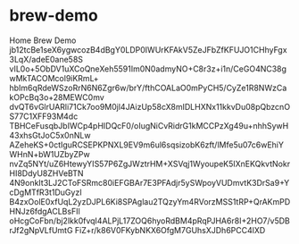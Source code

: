 # brew-demo
Home Brew Demo
jb12tcBe1seX6ygwcozB4dBgY0LDP0IWUrKFAkV5ZeJFbZfKFUJO1CHhyFgx3LqX/adeE0ane58S
vIL0o+5ObDV1uXCoQneXeh5591Im0N0admyNO+C8r3z+i1n/CeGO4NC38gwMkTACOMcol9iKRmL+
hbIm6qRdeWSzoRrN6N6Zgr6w/brY/fthCOALaO0mPyCH5/CyZe1R8NWzCakOPcBq3o+28MEWC0mv
dvQT6vGlrUARli71Ck7oo9M0jl4JAizUp58cX8mIDLHXNx11kkvDu08pQbzcnOS77C1XFF93M4dc
TBHCeFusqbJbIWCp4pHIDQcF0/oIugNiCvRidrG1kMCCPzXg49u+nhhSywH43xhsGtJoC5x0nNLw
AZeheKS+0ctIguRCSEPKPNXL9EV9m6ul6sqsizobK6zft/lMfe5u07c6wEhiYWHnN+bW1UZbyZPw
nvZq5NYt/uZ6HtewyYIS57P6ZgJWztrHM+XSVqj1WyoupeK5IXnEKQkvtNokrHI8DdyU8ZHVeBTN
4N9onkIt3LJ2CToFSRmc80iEFGBAr7E3PFAdjr5ySWpoyVUDmvtK3DrSa9+YcDgMTfR3t1DuGyzI
B4zxOolE0xfUqL2yzDJPL6Ki8SPAglau2TQzyYm4RVorzMSS1tRP+QrAKmPDHNJz6fdgACLBsFIl
oHcgCoFbn/bj2lkk0fvqI4ALPjL17ZOQ6hyoRdBM4pRqPJHA6r8I+2HO7/v5DBrJf2gNpVLfUmtG
FiZ+r/k86V0FKybNKX6OfgM7GUhsXJDh6PCC4lXD
